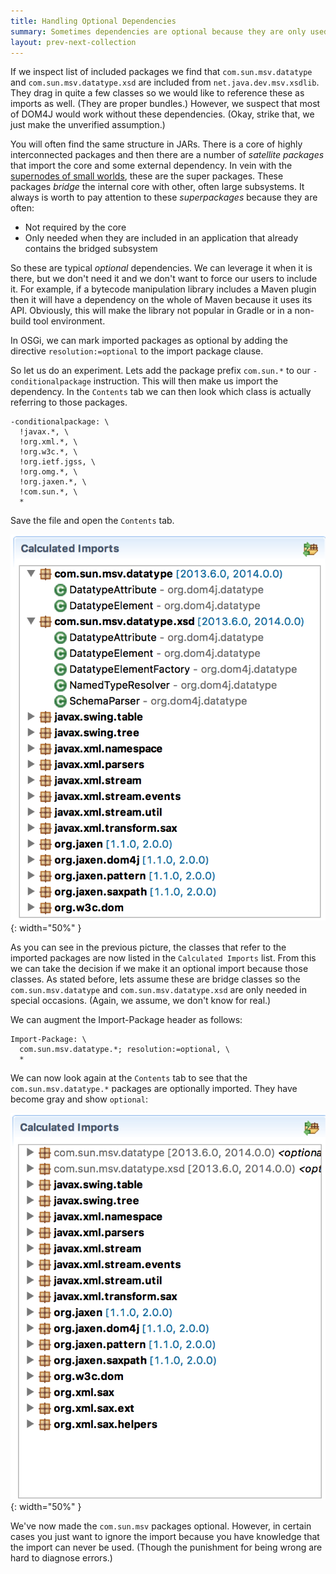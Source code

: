 ```yaml
---
title: Handling Optional Dependencies 
summary: Sometimes dependencies are optional because they are only used when the optional dependency is present.
layout: prev-next-collection
---
```


If we inspect list of included packages we find that `com.sun.msv.datatype` and `com.sun.msv.datatype.xsd` are included from  `net.java.dev.msv.xsdlib`. They drag in quite a few classes so we would like to reference these as imports as well. (They are proper bundles.) However, we suspect that most of DOM4J would work without these dependencies. (Okay, strike that, we just make the unverified assumption.)

You will often find the same structure in JARs. There is a core of highly interconnected packages and then there are a number of _satellite packages_ that import the core  and some external dependency. In vein with the [supernodes of small worlds], these are the super packages. These packages _bridge_ the internal core with other, often large subsystems. It always is worth to pay attention to these _superpackages_ because they are often:

* Not required by the core
* Only needed when they are included in an application that already contains the bridged subsystem

So these are typical _optional_ dependencies. We can leverage it when it is there, but we don't need it and we don't want to force our users to include it. For example, if a bytecode manipulation library includes a Maven plugin then it will have a dependency on the whole of Maven because it uses its API. Obviously, this will make the library not popular in Gradle or in a non-build tool environment. 

In OSGi, we can mark imported packages as optional by adding the directive `resolution:=optional` to the import package clause.

So let us do an experiment. Lets add the package prefix `com.sun.*` to our `-conditionalpackage` instruction. This will then make us import the dependency. In the `Contents` tab we can then look which class is actually referring to those packages.

	-conditionalpackage: \
	  !javax.*, \
	  !org.xml.*, \ 
	  !org.w3c.*, \
	  !org.ietf.jgss, \
	  !org.omg.*, \
	  !org.jaxen.*, \
	  !com.sun.*, \
	  *

Save the file and open the `Contents` tab.

![Contents tab with class to package references](img/imports-msv.png){: width="50%" }

As you can see in the previous picture, the classes that refer to the imported packages are now listed in the `Calculated Imports` list. From this we can take the decision if we make it an optional import because those classes. As stated before, lets assume these are bridge classes so the `com.sun.msv.datatype` and `com.sun.msv.datatype.xsd` are only needed in special occasions. (Again, we assume, we don't know for real.)

We can augment the Import-Package header as follows:

	Import-Package: \
	  com.sun.msv.datatype.*; resolution:=optional, \
	  *

We can now look again at the `Contents` tab to see that the `com.sun.msv.datatype.*` packages are optionally imported. They have become gray and show `optional`:

![Contents tab with class to package references](img/imports-msv-optional.png){: width="50%" }

We've now made the `com.sun.msv` packages optional. However, in certain cases you just want to ignore the import because you have knowledge that the import can never be used. (Though the punishment for being wrong are hard to diagnose errors.)

[DOM4J]: http://jpm4j.org/#!/p/org.jdom/jdom
[JPM4J]: http://jpm4j.org/
[-conditionalpackage]: http://bnd.bndtools.org/instructions/conditionalpackage.html
[blog]: http://njbartlett.name/2014/05/26/static-linking.html
[133 Service Loader Mediator Specification]: http://blog.osgi.org/2013/02/javautilserviceloader-in-osgi.html
[semanticaly versioned]: http://bnd.bndtools.org/chapters/170-versioning.html 
[135.3 osgi.contract Namespace]: http://blog.osgi.org/2013/08/osgi-contracts-wonkish.html
[BSD style license]: http://dom4j.sourceforge.net/dom4j-1.6.1/license.html
[supernodes of small worlds]: https://en.wikipedia.org/wiki/Small-world_network
[OSGiSemVer]: https://www.osgi.org/wp-content/uploads/SemanticVersioning.pdf
[osgi.enroute.examples.wrapping.dom4j.adapter]: https://github.com/osgi/osgi.enroute.examples/tree/485624f6cb66df91f668d6eb9a5c8e491312c8c4/osgi.enroute.examples.wrapping.dom4j.adapter